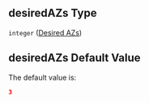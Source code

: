 ## desiredAZs Type

`integer` ([Desired AZs](btpsa-usecase-properties-services-items-allof-1-then-allof-90-then-allof-1-then-properties-parameters-properties-desired-azs.md))

## desiredAZs Default Value

The default value is:

```json
3
```
